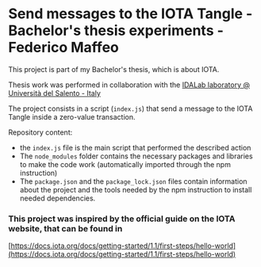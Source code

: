 # Send messages to the IOTA Tangle - Bachelor's thesis experiments - Federico Maffeo

This project is part of my Bachelor's thesis, which is about IOTA.

Thesis work was performed in collaboration with the [IDALab laboratory @ Università del Salento - Italy](https://www.unisalento.it/laboratori/dipartimento-di-ingegneria-dell-innovazione/-/asset_publisher/xH087ATXxY3i/content/ida-lab/3087679)

The project consists in a script (`index.js`) that send a message to the IOTA Tangle inside a zero-value transaction.

Repository content:
- the `index.js` file is the main script that performed the described action
- The `node_modules` folder contains the necessary packages and libraries to make the code work (automatically imported through the npm instruction)
- The `package.json` and the `package_lock.json` files contain information about the project and the tools needed by the npm instruction to install needed dependencies.

### This project was inspired by the official guide on the IOTA website, that can be found in
[https://docs.iota.org/docs/getting-started/1.1/first-steps/hello-world](https://docs.iota.org/docs/getting-started/1.1/first-steps/hello-world)

